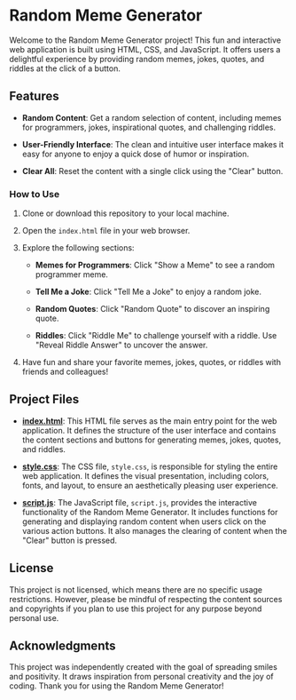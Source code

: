 # Random Meme Generator

Welcome to the Random Meme Generator project! This fun and interactive web application is built using HTML, CSS, and JavaScript. It offers users a delightful experience by providing random memes, jokes, quotes, and riddles at the click of a button.

## Features

- **Random Content**: Get a random selection of content, including memes for programmers, jokes, inspirational quotes, and challenging riddles.

- **User-Friendly Interface**: The clean and intuitive user interface makes it easy for anyone to enjoy a quick dose of humor or inspiration.

- **Clear All**: Reset the content with a single click using the "Clear" button.

### How to Use

1. Clone or download this repository to your local machine.

2. Open the `index.html` file in your web browser.

3. Explore the following sections:

   - **Memes for Programmers**: Click "Show a Meme" to see a random programmer meme.
   
   - **Tell Me a Joke**: Click "Tell Me a Joke" to enjoy a random joke.
   
   - **Random Quotes**: Click "Random Quote" to discover an inspiring quote.
   
   - **Riddles**: Click "Riddle Me" to challenge yourself with a riddle. Use "Reveal Riddle Answer" to uncover the answer.

4. Have fun and share your favorite memes, jokes, quotes, or riddles with friends and colleagues!
## Project Files

- [**index.html**](index.html): This HTML file serves as the main entry point for the web application. It defines the structure of the user interface and contains the content sections and buttons for generating memes, jokes, quotes, and riddles.

- [**style.css**](style.css): The CSS file, `style.css`, is responsible for styling the entire web application. It defines the visual presentation, including colors, fonts, and layout, to ensure an aesthetically pleasing user experience.

- [**script.js**](script.js): The JavaScript file, `script.js`, provides the interactive functionality of the Random Meme Generator. It includes functions for generating and displaying random content when users click on the various action buttons. It also manages the clearing of content when the "Clear" button is pressed.


## License

This project is not licensed, which means there are no specific usage restrictions. However, please be mindful of respecting the content sources and copyrights if you plan to use this project for any purpose beyond personal use.

## Acknowledgments

This project was independently created with the goal of spreading smiles and positivity. It draws inspiration from personal creativity and the joy of coding. Thank you for using the Random Meme Generator!
